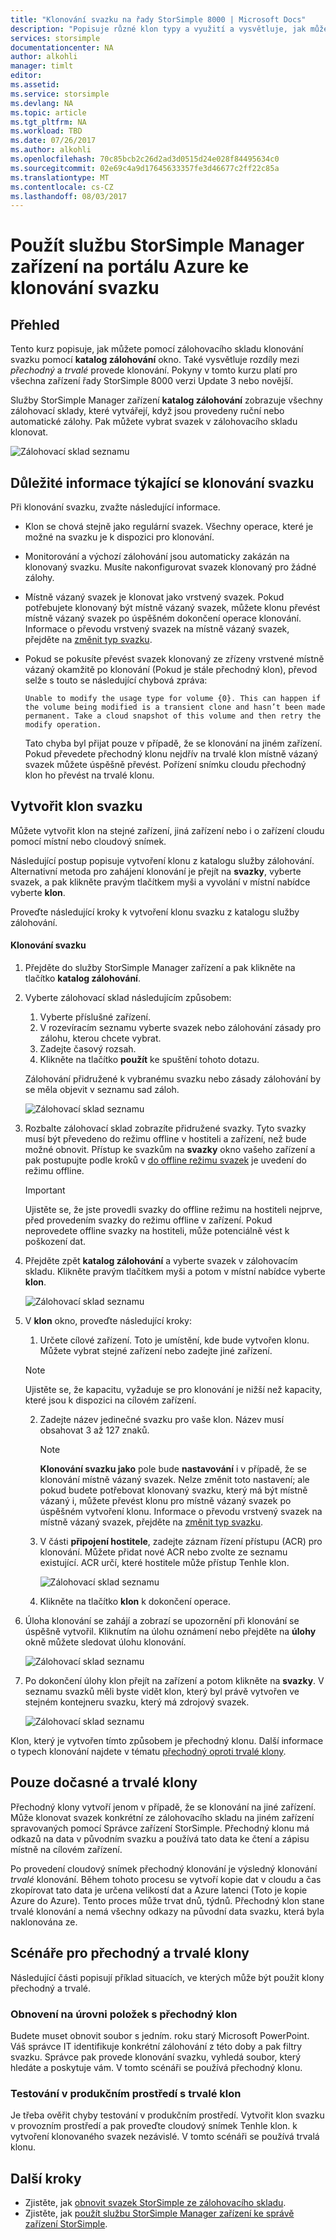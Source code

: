 ```yaml
---
title: "Klonování svazku na řady StorSimple 8000 | Microsoft Docs"
description: "Popisuje různé klon typy a využití a vysvětluje, jak můžete pomocí zálohovacího skladu klonování svazku na zařízení řady StorSimple 8000."
services: storsimple
documentationcenter: NA
author: alkohli
manager: timlt
editor: 
ms.assetid: 
ms.service: storsimple
ms.devlang: NA
ms.topic: article
ms.tgt_pltfrm: NA
ms.workload: TBD
ms.date: 07/26/2017
ms.author: alkohli
ms.openlocfilehash: 70c85bcb2c26d2ad3d0515d24e028f84495634c0
ms.sourcegitcommit: 02e69c4a9d17645633357fe3d46677c2ff22c85a
ms.translationtype: MT
ms.contentlocale: cs-CZ
ms.lasthandoff: 08/03/2017
---
```

# <a name="use-the-storsimple-device-manager-service-in-azure-portal-to-clone-a-volume"></a>Použít službu StorSimple Manager zařízení na portálu Azure ke klonování svazku

## <a name="overview"></a>Přehled

Tento kurz popisuje, jak můžete pomocí zálohovacího skladu klonování svazku pomocí **katalog zálohování** okno. Také vysvětluje rozdíly mezi *přechodný* a *trvalé* provede klonování. Pokyny v tomto kurzu platí pro všechna zařízení řady StorSimple 8000 verzi Update 3 nebo novější.

Služby StorSimple Manager zařízení **katalog zálohování** zobrazuje všechny zálohovací sklady, které vytvářejí, když jsou provedeny ruční nebo automatické zálohy. Pak můžete vybrat svazek v zálohovacího skladu klonovat.

 ![Zálohovací sklad seznamu](./media/storsimple-8000-clone-volume-u2/bucatalog.png)

## <a name="considerations-for-cloning-a-volume"></a>Důležité informace týkající se klonování svazku

Při klonování svazku, zvažte následující informace.

- Klon se chová stejně jako regulární svazek. Všechny operace, které je možné na svazku je k dispozici pro klonování.

- Monitorování a výchozí zálohování jsou automaticky zakázán na klonovaný svazku. Musíte nakonfigurovat svazek klonovaný pro žádné zálohy.

- Místně vázaný svazek je klonovat jako vrstvený svazek. Pokud potřebujete klonovaný být místně vázaný svazek, můžete klonu převést místně vázaný svazek po úspěšném dokončení operace klonování. Informace o převodu vrstvený svazek na místně vázaný svazek, přejděte na [změnit typ svazku](storsimple-8000-manage-volumes-u2.md#change-the-volume-type).

- Pokud se pokusíte převést svazek klonovaný ze zřízeny vrstvené místně vázaný okamžitě po klonování (Pokud je stále přechodný klon), převod selže s touto se následující chybová zpráva:

    `Unable to modify the usage type for volume {0}. This can happen if the volume being modified is a transient clone and hasn’t been made permanent. Take a cloud snapshot of this volume and then retry the modify operation.`

    Tato chyba byl přijat pouze v případě, že se klonování na jiném zařízení. Pokud převedete přechodný klonu nejdřív na trvalé klon místně vázaný svazek můžete úspěšně převést. Pořízení snímku cloudu přechodný klon ho převést na trvalé klonu.

## <a name="create-a-clone-of-a-volume"></a>Vytvořit klon svazku

Můžete vytvořit klon na stejné zařízení, jiná zařízení nebo i o zařízení cloudu pomocí místní nebo cloudový snímek.

Následující postup popisuje vytvoření klonu z katalogu služby zálohování.  Alternativní metoda pro zahájení klonování je přejít na **svazky**, vyberte svazek, a pak klikněte pravým tlačítkem myši a vyvolání v místní nabídce vyberte **klon**.

Proveďte následující kroky k vytvoření klonu svazku z katalogu služby zálohování.

#### <a name="to-clone-a-volume"></a>Klonování svazku

1. Přejděte do služby StorSimple Manager zařízení a pak klikněte na tlačítko **katalog zálohování**.

2. Vyberte zálohovací sklad následujícím způsobem:
   
   1. Vyberte příslušné zařízení.
   2. V rozevíracím seznamu vyberte svazek nebo zálohování zásady pro zálohu, kterou chcete vybrat.
   3. Zadejte časový rozsah.
   4. Klikněte na tlačítko **použít** ke spuštění tohoto dotazu.

    Zálohování přidružené k vybranému svazku nebo zásady zálohování by se měla objevit v seznamu sad záloh.
   
    ![Zálohovací sklad seznamu](./media/storsimple-8000-clone-volume-u2/bucatalog.png)
     
3. Rozbalte zálohovací sklad zobrazíte přidružené svazky. Tyto svazky musí být převedeno do režimu offline v hostiteli a zařízení, než bude možné obnovit. Přístup ke svazkům na **svazky** okno vašeho zařízení a pak postupujte podle kroků v [do offline režimu svazek](storsimple-8000-manage-volumes-u2.md#take-a-volume-offline) je uvedení do režimu offline.
   
   > [!IMPORTANT]
   > Ujistěte se, že jste provedli svazky do offline režimu na hostiteli nejprve, před provedením svazky do režimu offline v zařízení. Pokud neprovedete offline svazky na hostiteli, může potenciálně vést k poškození dat.
   
4. Přejděte zpět **katalog zálohování** a vyberte svazek v zálohovacím skladu. Klikněte pravým tlačítkem myši a potom v místní nabídce vyberte **klon**.

   ![Zálohovací sklad seznamu](./media/storsimple-8000-clone-volume-u2/clonevol3b.png) 

3. V **klon** okno, proveďte následující kroky:
   
    1. Určete cílové zařízení. Toto je umístění, kde bude vytvořen klonu. Můžete vybrat stejné zařízení nebo zadejte jiné zařízení.

      > [!NOTE]
      > Ujistěte se, že kapacitu, vyžaduje se pro klonování je nižší než kapacity, které jsou k dispozici na cílovém zařízení.
       
    2. Zadejte název jedinečné svazku pro vaše klon. Název musí obsahovat 3 až 127 znaků.
      
        > [!NOTE]
        > **Klonování svazku jako** pole bude **nastavování** i v případě, že se klonování místně vázaný svazek. Nelze změnit toto nastavení; ale pokud budete potřebovat klonovaný svazku, který má být místně vázaný i, můžete převést klonu pro místně vázaný svazek po úspěšném vytvoření klonu. Informace o převodu vrstvený svazek na místně vázaný svazek, přejděte na [změnit typ svazku](storsimple-8000-manage-volumes-u2.md#change-the-volume-type).
          
    3. V části **připojení hostitele**, zadejte záznam řízení přístupu (ACR) pro klonování. Můžete přidat nové ACR nebo zvolte ze seznamu existující. ACR určí, které hostitele může přístup Tenhle klon.
      
        ![Zálohovací sklad seznamu](./media/storsimple-8000-clone-volume-u2/clonevol3a.png) 

    4. Klikněte na tlačítko **klon** k dokončení operace.

4. Úloha klonování se zahájí a zobrazí se upozornění při klonování se úspěšně vytvořil. Kliknutím na úlohu oznámení nebo přejděte na **úlohy** okně můžete sledovat úlohu klonování.

    ![Zálohovací sklad seznamu](./media/storsimple-8000-clone-volume-u2/clonevol5.png)

7. Po dokončení úlohy klon přejít na zařízení a potom klikněte na **svazky**. V seznamu svazků měli byste vidět klon, který byl právě vytvořen ve stejném kontejneru svazku, který má zdrojový svazek.

    ![Zálohovací sklad seznamu](./media/storsimple-8000-clone-volume-u2/clonevol6.png)

Klon, který je vytvořen tímto způsobem je přechodný klonu. Další informace o typech klonování najdete v tématu [přechodný oproti trvalé klony](#transient-vs-permanent-clones).


## <a name="transient-vs-permanent-clones"></a>Pouze dočasné a trvalé klony
Přechodný klony vytvoří jenom v případě, že se klonování na jiné zařízení. Může klonovat svazek konkrétní ze zálohovacího skladu na jiném zařízení spravovaných pomocí Správce zařízení StorSimple. Přechodný klonu má odkazů na data v původním svazku a používá tato data ke čtení a zápisu místně na cílovém zařízení.

Po provedení cloudový snímek přechodný klonování je výsledný klonování *trvalé* klonování. Během tohoto procesu se vytvoří kopie dat v cloudu a čas zkopírovat tato data je určena velikostí dat a Azure latenci (Toto je kopie Azure do Azure). Tento proces může trvat dnů, týdnů. Přechodný klon stane trvalé klonování a nemá všechny odkazy na původní data svazku, která byla naklonována ze.

## <a name="scenarios-for-transient-and-permanent-clones"></a>Scénáře pro přechodný a trvalé klony
Následující části popisují příklad situacích, ve kterých může být použit klony přechodný a trvalé.

### <a name="item-level-recovery-with-a-transient-clone"></a>Obnovení na úrovni položek s přechodný klon
Budete muset obnovit soubor s jedním. roku starý Microsoft PowerPoint. Váš správce IT identifikuje konkrétní zálohování z této doby a pak filtry svazku. Správce pak provede klonování svazku, vyhledá soubor, který hledáte a poskytuje vám. V tomto scénáři se používá přechodný klonu.

### <a name="testing-in-the-production-environment-with-a-permanent-clone"></a>Testování v produkčním prostředí s trvalé klon
Je třeba ověřit chyby testování v produkčním prostředí. Vytvořit klon svazku v provozním prostředí a pak proveďte cloudový snímek Tenhle klon. k vytvoření klonovaného svazek nezávislé. V tomto scénáři se používá trvalá klonu.

## <a name="next-steps"></a>Další kroky
* Zjistěte, jak [obnovit svazek StorSimple ze zálohovacího skladu](storsimple-8000-restore-from-backup-set-u2.md).
* Zjistěte, jak [použít službu StorSimple Manager zařízení ke správě zařízení StorSimple](storsimple-8000-manager-service-administration.md).

